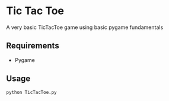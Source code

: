 # Tic Tac Toe

A very basic TicTacToe game using basic pygame fundamentals


## Requirements

* Pygame 

## Usage
```python TicTacToe.py```
